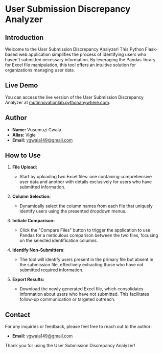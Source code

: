 # User Submission Discrepancy Analyzer

## Introduction

Welcome to the User Submission Discrepancy Analyzer! This Python Flask-based web application simplifies the process of identifying users who haven't submitted necessary information. By leveraging the Pandas library for Excel file manipulation, this tool offers an intuitive solution for organizations managing user data.

## Live Demo

You can access the live version of the User Submission Discrepancy Analyzer at [mutinnovationlab.pythonanywhere.com](http://mutinnovationlab.pythonanywhere.com).

## Author

- **Name:** Vusumuzi Gwala
- **Alias:** Vigie
- **Email:** vgwala149@gmail.com

## How to Use

1. **File Upload:**
   - Start by uploading two Excel files: one containing comprehensive user data and another with details exclusively for users who have submitted information.

2. **Column Selection:**
   - Dynamically select the column names from each file that uniquely identify users using the presented dropdown menus.

3. **Initiate Comparison:**
   - Click the "Compare Files" button to trigger the application to use Pandas for a meticulous comparison between the two files, focusing on the selected identification columns.

4. **Identify Non-Submitters:**
   - The tool will identify users present in the primary file but absent in the submission file, effectively extracting those who have not submitted required information.

5. **Export Results:**
   - Download the newly generated Excel file, which consolidates information about users who have not submitted. This facilitates follow-up communication or targeted outreach.

## Contact

For any inquiries or feedback, please feel free to reach out to the author:

- **Email:** vgwala149@gmail.com

Thank you for using the User Submission Discrepancy Analyzer!
